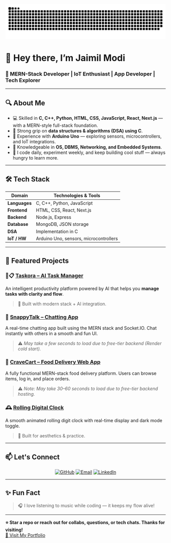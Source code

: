 ![Developer at Work](https://raw.githubusercontent.com/Platane/snk/output/github-contribution-grid-snake-dark.svg)

# 👋 Hey there, I’m Jaimil Modi

### 🌟 MERN-Stack Developer | IoT Enthusiast | App Developer | Tech Explorer  

---

## 🔍 About Me

- 💻 Skilled in **C, C++, Python, HTML, CSS, JavaScript, React, Next.js** — with a MERN-style full-stack foundation.
- 🧠 Strong grip on **data structures & algorithms (DSA) using C**.
- 📡 Experience with **Arduino Uno** — exploring sensors, microcontrollers, and IoT integrations.
- 🧠 Knowledgeable in **OS, DBMS, Networking, and Embedded Systems**.
- 🚀 I code daily, experiment weekly, and keep building cool stuff — always hungry to learn more.

---

## 🛠️ Tech Stack
| Domain        | Technologies & Tools                                      |
|---------------|----------------------------------------------------------|
| **Languages** | C, C++, Python, JavaScript                                |
| **Frontend**  | HTML, CSS, React, Next.js                                 |
| **Backend**   | Node.js, Express                                          |
| **Database**  | MongoDB, JSON storage                                     |
| **DSA**       | Implementation in C                                       |
| **IoT / HW**  | Arduino Uno, sensors, microcontrollers                    |

---

## 🚧 Featured Projects

### 🤖📋 [Taskora – AI Task Manager](https://taskora-ai.vercel.app)
An intelligent productivity platform powered by AI that helps you **manage tasks with clarity and flow**.  
> 🧠 Built with modern stack + AI integration.

### 💬 [SnappyTalk – Chatting App](https://snappytalk.onrender.com)
A real-time chatting app built using the MERN stack and Socket.IO. Chat instantly with others in a smooth and fun UI.  
> ⚠️ *May take a few seconds to load due to free-tier backend (Render cold start).*

### 🛒 [CraveCart – Food Delivery Web App](https://food-del-frontend-uva2.onrender.com)
A fully functional MERN-stack food delivery platform. Users can browse items, log in, and place orders.  
> ⚠️ *Note: May take 30–60 seconds to load due to free-tier backend hosting.*

### 🕰️ [Rolling Digital Clock](https://jaimilmodi.github.io/digital-clock/)
A smooth animated rolling digit clock with real-time display and dark mode toggle.  
> 🎨 Built for aesthetics & practice.

---

## 📫 Let's Connect
<div align="center">
  <a href="https://github.com/JaimilModi"><img src="https://img.shields.io/badge/GitHub-JaimilModi-181717?style=flat&logo=github" alt="GitHub"></a>
  <a href="mailto:jaimil2412@gmail.com"><img src="https://img.shields.io/badge/Email-jaimildj381%40gmail.com-D14836?style=flat&logo=gmail" alt="Email"></a>
  <a href="https://www.linkedin.com/in/jaimil-modi-799185353"><img src="https://img.shields.io/badge/LinkedIn-Jaimil%20Modi-0077B5?style=flat&logo=linkedin" alt="LinkedIn"></a>
</div>

---

## ✨ Fun Fact
> 🎧 I love listening to music while coding — it keeps my flow alive!

---

**⭐ Star a repo or reach out for collabs, questions, or tech chats. Thanks for visiting!**  
[🚀 Visit My Portfolio](https://jaimil-modi-portfolio.vercel.app/)
